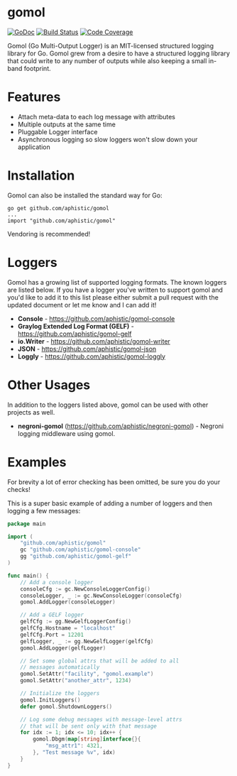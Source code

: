 gomol
=====

[![GoDoc](https://godoc.org/github.com/aphistic/gomol?status.svg)](https://godoc.org/github.com/aphistic/gomol)
[![Build Status](https://img.shields.io/travis/aphistic/gomol.svg)](https://travis-ci.org/aphistic/gomol)
[![Code Coverage](https://img.shields.io/codecov/c/github/aphistic/gomol.svg)](http://codecov.io/github/aphistic/gomol?branch=master)

Gomol (Go Multi-Output Logger) is an MIT-licensed structured logging library for Go.  Gomol grew
from a desire to have a structured logging library that could write to any number of outputs
while also keeping a small in-band footprint.

Features
========

* Attach meta-data to each log message with attributes
* Multiple outputs at the same time
* Pluggable Logger interface
* Asynchronous logging so slow loggers won't slow down your application

Installation
============

Gomol can also be installed the standard way for Go:

    go get github.com/aphistic/gomol
    ...
    import "github.com/aphistic/gomol"

Vendoring is recommended!

Loggers
=======

Gomol has a growing list of supported logging formats.  The known loggers are listed
below.  If you have a logger you've written to support gomol and you'd like to add it
to this list please either submit a pull request with the updated document or let me
know and I can add it!

* **Console** - https://github.com/aphistic/gomol-console
* **Graylog Extended Log Format (GELF)** - https://github.com/aphistic/gomol-gelf
* **io.Writer** - https://github.com/aphistic/gomol-writer
* **JSON** - https://github.com/aphistic/gomol-json
* **Loggly** - https://github.com/aphistic/gomol-loggly

Other Usages
============

In addition to the loggers listed above, gomol can be used with other projects as well.

* **negroni-gomol** (https://github.com/aphistic/negroni-gomol) - Negroni logging middleware
	using gomol.

Examples
========

For brevity a lot of error checking has been omitted, be sure you do your checks!

This is a super basic example of adding a number of loggers and then logging a few messages:

```go
package main

import (
	"github.com/aphistic/gomol"
	gc "github.com/aphistic/gomol-console"
	gg "github.com/aphistic/gomol-gelf"
)

func main() {
	// Add a console logger
	consoleCfg := gc.NewConsoleLoggerConfig()
	consoleLogger, _ := gc.NewConsoleLogger(consoleCfg)
	gomol.AddLogger(consoleLogger)

	// Add a GELF logger
	gelfCfg := gg.NewGelfLoggerConfig()
	gelfCfg.Hostname = "localhost"
	gelfCfg.Port = 12201
	gelfLogger, _ := gg.NewGelfLogger(gelfCfg)
	gomol.AddLogger(gelfLogger)

	// Set some global attrs that will be added to all
	// messages automatically
	gomol.SetAttr("facility", "gomol.example")
	gomol.SetAttr("another_attr", 1234)

	// Initialize the loggers
	gomol.InitLoggers()
	defer gomol.ShutdownLoggers()

	// Log some debug messages with message-level attrs
	// that will be sent only with that message
	for idx := 1; idx <= 10; idx++ {
		gomol.Dbgm(map[string]interface{}{
			"msg_attr1": 4321,
		}, "Test message %v", idx)
	}
}
```
